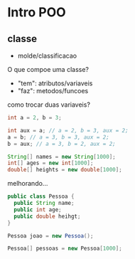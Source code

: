 # Intro POO

## classe

- molde/classificacao

O que compoe uma classe?

- "tem": atributos/variaveis
- "faz": metodos/funcoes

como trocar duas variaveis?

```java
int a = 2, b = 3;

int aux = a; // a = 2, b = 3, aux = 2;
a = b; // a = 3, b = 3, aux = 2;
b = aux; // a = 3, b = 2, aux = 2;
```

```java
String[] names = new String[1000];
int[] ages = new int[1000];
double[] heights = new double[1000];
```

melhorando...

```java
public class Pessoa {
  public String name;
  public int age;
  public double heihgt;
}
```

```java
Pessoa joao = new Pessoa();

Pessoa[] pessoas = new Pessoa[1000];
```
